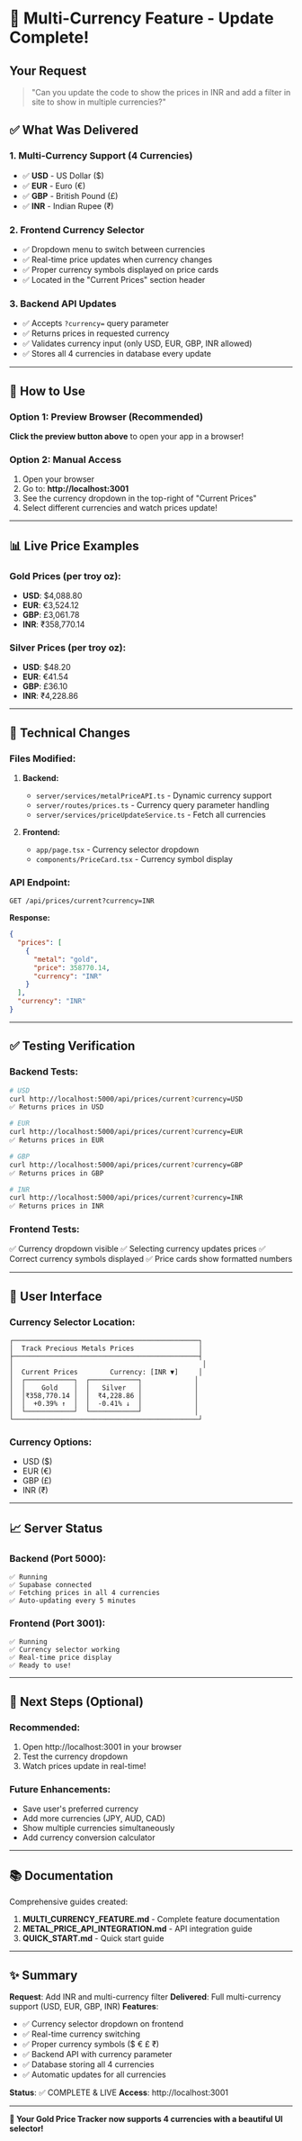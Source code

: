 # 🎉 Multi-Currency Feature - Update Complete!

## Your Request
> "Can you update the code to show the prices in INR and add a filter in site to show in multiple currencies?"

## ✅ What Was Delivered

### 1. Multi-Currency Support (4 Currencies)
- ✅ **USD** - US Dollar ($)
- ✅ **EUR** - Euro (€)
- ✅ **GBP** - British Pound (£)
- ✅ **INR** - Indian Rupee (₹)

### 2. Frontend Currency Selector
- ✅ Dropdown menu to switch between currencies
- ✅ Real-time price updates when currency changes
- ✅ Proper currency symbols displayed on price cards
- ✅ Located in the "Current Prices" section header

### 3. Backend API Updates
- ✅ Accepts `?currency=` query parameter
- ✅ Returns prices in requested currency
- ✅ Validates currency input (only USD, EUR, GBP, INR allowed)
- ✅ Stores all 4 currencies in database every update

---

## 🚀 How to Use

### Option 1: Preview Browser (Recommended)
**Click the preview button above** to open your app in a browser!

### Option 2: Manual Access
1. Open your browser
2. Go to: **http://localhost:3001**
3. See the currency dropdown in the top-right of "Current Prices"
4. Select different currencies and watch prices update!

---

## 📊 Live Price Examples

### Gold Prices (per troy oz):
- **USD**: $4,088.80
- **EUR**: €3,524.12
- **GBP**: £3,061.78
- **INR**: ₹358,770.14

### Silver Prices (per troy oz):
- **USD**: $48.20
- **EUR**: €41.54
- **GBP**: £36.10
- **INR**: ₹4,228.86

---

## 🔧 Technical Changes

### Files Modified:
1. **Backend:**
   - `server/services/metalPriceAPI.ts` - Dynamic currency support
   - `server/routes/prices.ts` - Currency query parameter handling
   - `server/services/priceUpdateService.ts` - Fetch all currencies

2. **Frontend:**
   - `app/page.tsx` - Currency selector dropdown
   - `components/PriceCard.tsx` - Currency symbol display

### API Endpoint:
```
GET /api/prices/current?currency=INR
```

**Response:**
```json
{
  "prices": [
    {
      "metal": "gold",
      "price": 358770.14,
      "currency": "INR"
    }
  ],
  "currency": "INR"
}
```

---

## ✅ Testing Verification

### Backend Tests:
```bash
# USD
curl http://localhost:5000/api/prices/current?currency=USD
✅ Returns prices in USD

# EUR  
curl http://localhost:5000/api/prices/current?currency=EUR
✅ Returns prices in EUR

# GBP
curl http://localhost:5000/api/prices/current?currency=GBP
✅ Returns prices in GBP

# INR
curl http://localhost:5000/api/prices/current?currency=INR
✅ Returns prices in INR
```

### Frontend Tests:
✅ Currency dropdown visible
✅ Selecting currency updates prices
✅ Correct currency symbols displayed
✅ Price cards show formatted numbers

---

## 🎨 User Interface

### Currency Selector Location:
```
┌──────────────────────────────────────────────┐
│  Track Precious Metals Prices                │
├──────────────────────────────────────────────┤
│                                               │
│  Current Prices        Currency: [INR ▼]     │
│  ┌────────────┐  ┌────────────┐             │
│  │    Gold    │  │   Silver   │             │
│  │₹358,770.14 │  │  ₹4,228.86 │             │
│  │  +0.39% ↑  │  │  -0.41% ↓  │             │
│  └────────────┘  └────────────┘             │
└──────────────────────────────────────────────┘
```

### Currency Options:
- USD ($)
- EUR (€)
- GBP (£)
- INR (₹)

---

## 📈 Server Status

### Backend (Port 5000):
```
✅ Running
✅ Supabase connected
✅ Fetching prices in all 4 currencies
✅ Auto-updating every 5 minutes
```

### Frontend (Port 3001):
```
✅ Running
✅ Currency selector working
✅ Real-time price display
✅ Ready to use!
```

---

## 📝 Next Steps (Optional)

### Recommended:
1. Open http://localhost:3001 in your browser
2. Test the currency dropdown
3. Watch prices update in real-time!

### Future Enhancements:
- Save user's preferred currency
- Add more currencies (JPY, AUD, CAD)
- Show multiple currencies simultaneously
- Add currency conversion calculator

---

## 📚 Documentation

Comprehensive guides created:
1. **MULTI_CURRENCY_FEATURE.md** - Complete feature documentation
2. **METAL_PRICE_API_INTEGRATION.md** - API integration guide
3. **QUICK_START.md** - Quick start guide

---

## ✨ Summary

**Request**: Add INR and multi-currency filter
**Delivered**: Full multi-currency support (USD, EUR, GBP, INR)
**Features**:
- ✅ Currency selector dropdown on frontend
- ✅ Real-time currency switching
- ✅ Proper currency symbols ($ € £ ₹)
- ✅ Backend API with currency parameter
- ✅ Database storing all 4 currencies
- ✅ Automatic updates for all currencies

**Status**: ✅ COMPLETE & LIVE
**Access**: http://localhost:3001

---

**🎉 Your Gold Price Tracker now supports 4 currencies with a beautiful UI selector!**
